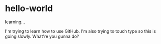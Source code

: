 # hello-world
learning...

I'm trying to learn how to use GitHub. I'm also trying to touch type so this is going slowly.
What're you gunna do?

